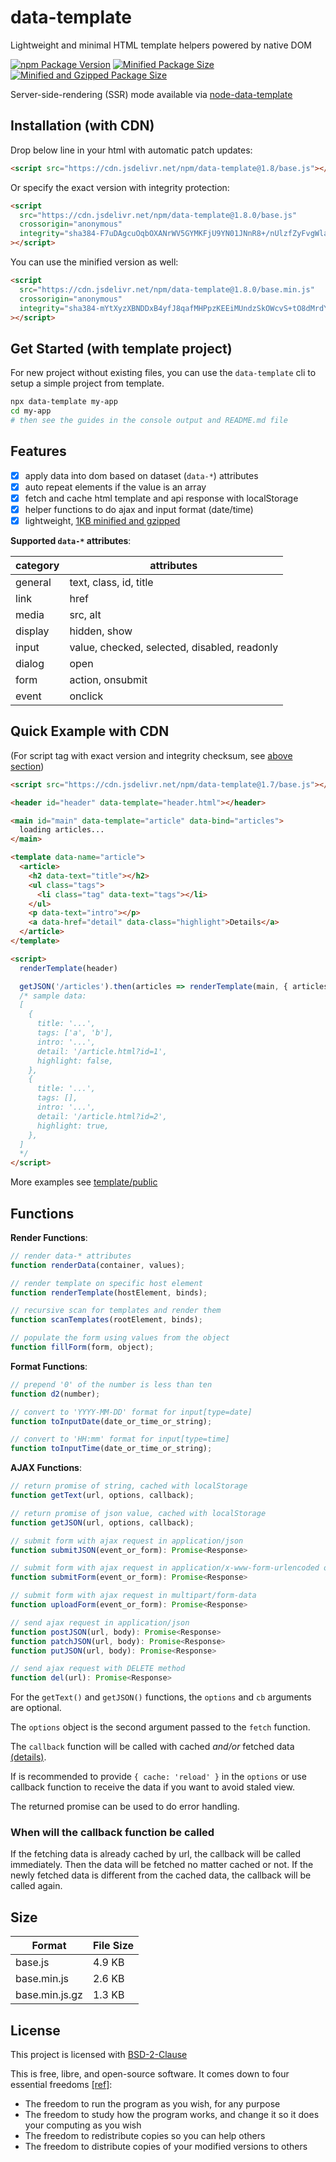 # data-template

Lightweight and minimal HTML template helpers powered by native DOM

[![npm Package Version](https://img.shields.io/npm/v/data-template)](https://www.npmjs.com/package/data-template)
[![Minified Package Size](https://img.shields.io/bundlephobia/min/data-template)](https://bundlephobia.com/package/data-template)
[![Minified and Gzipped Package Size](https://img.shields.io/bundlephobia/minzip/data-template)](https://bundlephobia.com/package/data-template)

Server-side-rendering (SSR) mode available via [node-data-template](https://github.com/beenotung/node-data-template)

## Installation (with CDN)

Drop below line in your html with automatic patch updates:

```html
<script src="https://cdn.jsdelivr.net/npm/data-template@1.8/base.js"></script>
```

Or specify the exact version with integrity protection:

```html
<script
  src="https://cdn.jsdelivr.net/npm/data-template@1.8.0/base.js"
  crossorigin="anonymous"
  integrity="sha384-F7uDAgcuOqbOXANrWV5GYMKFjU9YN01JNnR8+/nUlzfZyFvgWlaotz/eCsa+nZK/"
></script>
```

You can use the minified version as well:

```html
<script
  src="https://cdn.jsdelivr.net/npm/data-template@1.8.0/base.min.js"
  crossorigin="anonymous"
  integrity="sha384-mYtXyzXBNDDxB4yfJ8qafMHPpzKEEiMUndzSkOWcvS+tO8dMrdYI/Gl+sXNtr2v5"
></script>
```

## Get Started (with template project)

For new project without existing files, you can use the `data-template` cli to setup a simple project from template.

```bash
npx data-template my-app
cd my-app
# then see the guides in the console output and README.md file
```

## Features

- [x] apply data into dom based on dataset (`data-*`) attributes
- [x] auto repeat elements if the value is an array
- [x] fetch and cache html template and api response with localStorage
- [x] helper functions to do ajax and input format (date/time)
- [x] lightweight, [1KB minified and gzipped](#size)

**Supported `data-*` attributes**:

| category | attributes                                   |
| -------- | -------------------------------------------- |
| general  | text, class, id, title                       |
| link     | href                                         |
| media    | src, alt                                     |
| display  | hidden, show                                 |
| input    | value, checked, selected, disabled, readonly |
| dialog   | open                                         |
| form     | action, onsubmit                             |
| event    | onclick                                      |

## Quick Example with CDN

(For script tag with exact version and integrity checksum, see [above section](#installation-with-cdn))

```html
<script src="https://cdn.jsdelivr.net/npm/data-template@1.7/base.js"></script>

<header id="header" data-template="header.html"></header>

<main id="main" data-template="article" data-bind="articles">
  loading articles...
</main>

<template data-name="article">
  <article>
    <h2 data-text="title"></h2>
    <ul class="tags">
      <li class="tag" data-text="tags"></li>
    </ul>
    <p data-text="intro"></p>
    <a data-href="detail" data-class="highlight">Details</a>
  </article>
</template>

<script>
  renderTemplate(header)

  getJSON('/articles').then(articles => renderTemplate(main, { articles }))
  /* sample data:
  [
    {
      title: '...',
      tags: ['a', 'b'],
      intro: '...',
      detail: '/article.html?id=1',
      highlight: false,
    },
    {
      title: '...',
      tags: [],
      intro: '...',
      detail: '/article.html?id=2',
      highlight: true,
    },
  ]
  */
</script>
```

More examples see [template/public](template/public)

## Functions

**Render Functions**:

```javascript
// render data-* attributes
function renderData(container, values);

// render template on specific host element
function renderTemplate(hostElement, binds);

// recursive scan for templates and render them
function scanTemplates(rootElement, binds);

// populate the form using values from the object
function fillForm(form, object);
```

**Format Functions**:

```javascript
// prepend '0' of the number is less than ten
function d2(number);

// convert to 'YYYY-MM-DD' format for input[type=date]
function toInputDate(date_or_time_or_string);

// convert to 'HH:mm' format for input[type=time]
function toInputTime(date_or_time_or_string);
```

**AJAX Functions**:

```javascript
// return promise of string, cached with localStorage
function getText(url, options, callback);

// return promise of json value, cached with localStorage
function getJSON(url, options, callback);

// submit form with ajax request in application/json
function submitJSON(event_or_form): Promise<Response>

// submit form with ajax request in application/x-www-form-urlencoded or url search parameters
function submitForm(event_or_form): Promise<Response>

// submit form with ajax request in multipart/form-data
function uploadForm(event_or_form): Promise<Response>

// send ajax request in application/json
function postJSON(url, body): Promise<Response>
function patchJSON(url, body): Promise<Response>
function putJSON(url, body): Promise<Response>

// send ajax request with DELETE method
function del(url): Promise<Response>
```

For the `getText()` and `getJSON()` functions, the `options` and `cb` arguments are optional.

The `options` object is the second argument passed to the `fetch` function.

The `callback` function will be called with cached _and/or_ fetched data [(details)](#when-will-the-callback-function-be-called).

If is recommended to provide `{ cache: 'reload' }` in the `options` or use callback function to receive the data if you want to avoid staled view.

The returned promise can be used to do error handling.

### When will the callback function be called

If the fetching data is already cached by url, the callback will be called immediately.
Then the data will be fetched no matter cached or not.
If the newly fetched data is different from the cached data, the callback will be called again.

## Size

| Format         | File Size |
| -------------- | --------- |
| base.js        | 4.9 KB    |
| base.min.js    | 2.6 KB    |
| base.min.js.gz | 1.3 KB    |

## License

This project is licensed with [BSD-2-Clause](./LICENSE)

This is free, libre, and open-source software. It comes down to four essential freedoms [[ref]](https://seirdy.one/2021/01/27/whatsapp-and-the-domestication-of-users.html#fnref:2):

- The freedom to run the program as you wish, for any purpose
- The freedom to study how the program works, and change it so it does your computing as you wish
- The freedom to redistribute copies so you can help others
- The freedom to distribute copies of your modified versions to others
